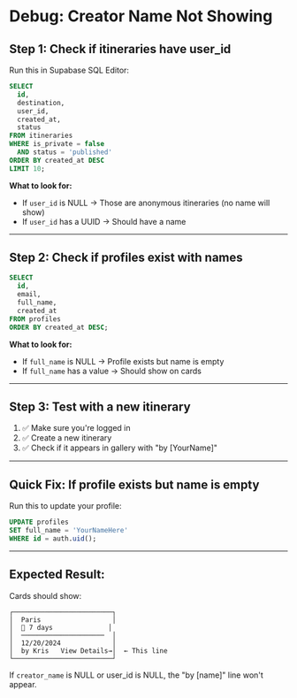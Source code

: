 # Debug: Creator Name Not Showing

## Step 1: Check if itineraries have user_id

Run this in Supabase SQL Editor:

```sql
SELECT 
  id,
  destination,
  user_id,
  created_at,
  status
FROM itineraries
WHERE is_private = false
  AND status = 'published'
ORDER BY created_at DESC
LIMIT 10;
```

**What to look for:**
- If `user_id` is NULL → Those are anonymous itineraries (no name will show)
- If `user_id` has a UUID → Should have a name

---

## Step 2: Check if profiles exist with names

```sql
SELECT 
  id,
  email,
  full_name,
  created_at
FROM profiles
ORDER BY created_at DESC;
```

**What to look for:**
- If `full_name` is NULL → Profile exists but name is empty
- If `full_name` has a value → Should show on cards

---

## Step 3: Test with a new itinerary

1. ✅ Make sure you're logged in
2. ✅ Create a new itinerary
3. ✅ Check if it appears in gallery with "by [YourName]"

---

## Quick Fix: If profile exists but name is empty

Run this to update your profile:

```sql
UPDATE profiles
SET full_name = 'YourNameHere'
WHERE id = auth.uid();
```

---

## Expected Result:

Cards should show:
```
┌─────────────────────────┐
│  Paris                  │
│  📅 7 days              │
│  ─────────────────────  │
│  12/20/2024             │
│  by Kris   View Details→│  ← This line
└─────────────────────────┘
```

If `creator_name` is NULL or user_id is NULL, the "by [name]" line won't appear.


